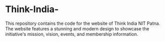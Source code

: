 # Think-India-
This repository contains the code for the website of Think India NIT Patna. The website features a stunning and modern design to showcase the initiative's mission, vision, events, and membership information.
